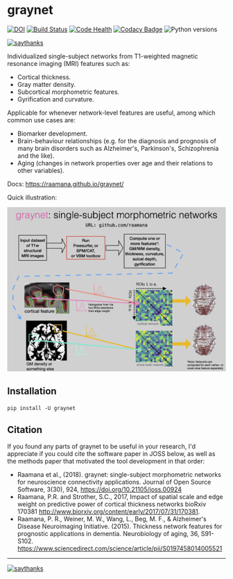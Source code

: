 # graynet

[![DOI](http://joss.theoj.org/papers/10.21105/joss.00924/status.svg)](https://doi.org/10.21105/joss.00924)
[![Build Status](https://travis-ci.org/raamana/graynet.svg?branch=master)](https://travis-ci.org/raamana/graynet)
[![Code Health](https://landscape.io/github/raamana/graynet/master/landscape.svg?style=flat)](https://landscape.io/github/raamana/graynet/master)
[![Codacy Badge](https://api.codacy.com/project/badge/Grade/fbf3c0d5d0214ab4ae059875819be9f0)](https://www.codacy.com/app/raamana/graynet?utm_source=github.com&amp;utm_medium=referral&amp;utm_content=raamana/graynet&amp;utm_campaign=Badge_Grade)
![Python versions](https://img.shields.io/badge/python-3.5%2C%203.6-blue.svg)

[![saythanks](https://img.shields.io/badge/say-thanks-ff69b4.svg)](https://saythanks.io/to/raamana)

Individualized single-subject networks from T1-weighted magnetic resonance imaging (MRI) features such as:
  - Cortical thickness.
  - Gray matter density.
  - Subcortical morphometric features.
  - Gyrification and curvature. 

Applicable for whenever network-level features are useful, among which common use cases are: 
 - Biomarker development.
 - Brain-behaviour relationships (e.g. for the diagnosis and prognosis of many brain disorders such as Alzheimer's, Parkinson's, Schizophrenia and the like).
 - Aging (changes in network properties over age and their relations to other variables).

Docs: https://raamana.github.io/graynet/

Quick illustration:

![graynet_flyer](docs/vis/graynet_flyer.jpg)

## Installation

`pip install -U graynet`

## Citation

If you found any parts of graynet to be useful in your research, I'd appreciate if you could cite the software paper in JOSS below, as well as the methods paper that motivated the tool development in that order:

 - Raamana et al., (2018). graynet: single-subject morphometric networks for neuroscience connectivity applications. Journal of Open Source Software, 3(30), 924, https://doi.org/10.21105/joss.00924
 - Raamana, P.R. and Strother, S.C., 2017, Impact of spatial scale and edge weight on predictive power of cortical thickness networks bioRxiv 170381 http://www.biorxiv.org/content/early/2017/07/31/170381.
 - Raamana, P. R., Weiner, M. W., Wang, L., Beg, M. F., & Alzheimer's Disease Neuroimaging Initiative. (2015). Thickness network features for prognostic applications in dementia. Neurobiology of aging, 36, S91-S102. https://www.sciencedirect.com/science/article/pii/S0197458014005521

---

[![saythanks](https://img.shields.io/badge/say-thanks-ff69b4.svg)](https://saythanks.io/to/raamana)

